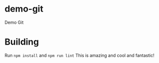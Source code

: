 # demo-git
Demo Git

# Building
Run `npm install` and `npm run lint`
This is amazing and cool and fantastic!
